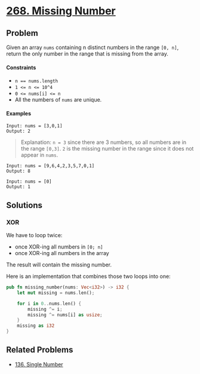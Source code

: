 # [268. Missing Number](https://leetcode.com/problems/missing-number/)

## Problem

Given an array `nums` containing n distinct numbers in the range `[0, n]`,
return the only number in the range that is missing from the array.

#### Constraints

* `n == nums.length`
* `1 <= n <= 10^4`
* `0 <= nums[i] <= n`
* All the numbers of `nums` are unique.

#### Examples

```text
Input: nums = [3,0,1]
Output: 2
```

> Explanation: `n = 3` since there are 3 numbers, so all numbers are in the range
> `[0,3]`. `2` is the missing number in the range since it does not appear in `nums`.

```text
Input: nums = [9,6,4,2,3,5,7,0,1]
Output: 8
```

```text
Input: nums = [0]
Output: 1
```

## Solutions

### XOR

We have to loop twice:

* once XOR-ing all numbers in `[0; n]`
* once XOR-ing all numbers in the array

The result will contain the missing number.

Here is an implementation that combines those two loops into one:

```rust
pub fn missing_number(nums: Vec<i32>) -> i32 {
    let mut missing = nums.len();

    for i in 0..nums.len() {
        missing ^= i;
        missing ^= nums[i] as usize;
    }
    missing as i32
}
```

## Related Problems

* [136. Single Number](/100%20-%20199/136%20-%20Single%20Number.md)
